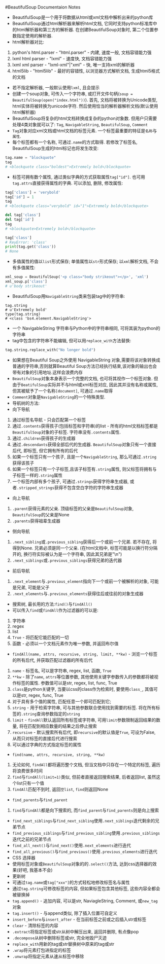 #BeautifulSoup Documentaion Notes

- BeautifulSoup是一个用于将数据从html或xml文档中解析出来的python库
- BeautifulSoup通过html解析器来解析html文档, 它同时支持python标准库中的html解析器和第三方的解析器. 在创建BeautifulSoup对象时, 第二个位置参数指定使用的解析器.
- html解析器对比:
 1. python's html.parser - "html.parser" - 内建, 速度一般, 文档容错能力强
 2. lxml html parser     - "lxml"        - 速度快, 文档容错能力强
 3. lxml xml parser      - "lxml-xml"|"xml" - 快, 唯一支持xml的解析器
 4. html5lib             - "html5lib"    - 最好的容错性, 以浏览器方式解析文档, 生成html5格式的文档
- 若不指定解析器, 一般默认使用`lxml`, 且会提示
- 创建一个soup对象, 可传入一个字符串, 或打开文件句柄(`soup = BeautifulSoup(open("index.html"))`). 首先, 文档将被转换为Unicode类型, html实体将被转换为unicode字符. 然后使用恰当的解析器解析文档(默认使用html解析器)
- BeautifulSoup将复杂的html文档转换成复杂的python对象数. 但用户只需要处理4类对象就可以了: `Tag`, `NavigableString`, `BeautifulSoup`, `Comment`
- `Tag`对象对应xml文档或html文档的标签元素. 一个标签最重要的特征是`名称`与`属性`.
- 每个标签都有一个名称, 可通过`.name`的方式取得. 若修改了标签名, BeautifulSoup生成的html标记也将发生改变:

```python
tag.name = "blockquote"
tag
# <blockquote class="boldest">Extremely bold</blockquote>
```

- 标签可拥有数个属性, 通过类似字典的方式获取属性`tag["id"]`. 也可用`tag.attrs`直接获得属性的字典. 可以添加, 删除, 修改属性:

```python
tag['class'] = 'verybold'
tag['id'] = 1
tag
# <blockquote class="verybold" id="1">Extremely bold</blockquote>

del tag['class']
del tag['id']
tag
# <blockquote>Extremely bold</blockquote>

tag['class']
# KeyError: 'class'
print(tag.get('class'))
# None
```

- 多值属性的值以`list`形式保存; 单值属性以`str`形式保存; 以`xml`解析文档, 不会有多值属性:

```python
xml_soup = BeautifulSoup('<p class="body strikeout"></p>', 'xml')
xml_soup.p['class']
# u'body strikeout'
```

- BeautifulSoup用`NavigableString`类来包装tag中的字符串:

```
tag.string
# u'Extremely bold'
type(tag.string)
# <class 'bs4.element.NavigableString'>
```

- 一个 NavigableString 字符串与Python中的字符串相同, 可将其装为python的字符串
- tag中包含的字符串不能编辑, 但可以用`replace_with`方法替换:

```python
tag.string.replace_with("No longer bold")
```

- 如果想在Beautiful Soup之外使用 NavigableString 对象,需要将该对象转换成普通的字符串,否则就算Beautiful Soup方法已经执行结束,该对象的输出也会带有对象的引用地址.这样会浪费内存
- `BeautifulSoup`对象本身表示一个完整的文档, 也可将其视作一个标签对象. 但由于`BeatifulSoup`实际并不与html或xml标签对应, 因此其并没有名称或属性, 但其被赋予了一个名称`[document]`, 可通过`.name`取得
- `Comment`对象是`NavigableString`的一个特殊类型.
- 导航树的方法:
 - 向下导航
  1. 通过标签名导航 - 只会匹配第一个标签
  2. 通过`.contents`获得孩子(包括标签和字符串)的list - 所有的html文档标签都是`BeautifulSoup`对象的子标签. 字符串没有`.contents`属性.
  3. 通过`.children`获得孩子的生成器
  4. 通过`.descendants`获得全部后代的生成器. `BeautifulSoup`对象只有一个直接后代, 即<html>标签, 但它拥有所有的后代
  5. 如果一个标签只有一个孩子, 且是一个`NavigableString`, 那么可通过`.string`获得该孩子
  6. 如果一个标签只有一个子标签,且该子标签有`.string`属性, 则父标签将拥有与子标签一样的`.string`属性
  7. 一个标签内部有多个孩子, 可通过`.strings`获得字符串生成器, 或者`.stripped_strings`获得不包含空白字符的字符串生成器
 - 向上导航
  1. `.parent`获得元素的父亲. 顶级标签<html>的父亲是`BeautifulSoup`对象, `BeautifulSoup`的父亲是None
  2. `.parents`获得祖辈生成器
 - 侧向导航
  1. `.next_sibling`或`.previous_sibling`获得后一个或前一个兄弟. 若不存在, 将得到None. 兄弟必须是同一个父亲. (在html文档中, 标签可能是以换行符分隔开的, 换行符实际被认为是一个字符串, 因此其兄弟是"\n")
  2. `.next_siblings`或`.previous_siblings`获得兄弟的迭代器
 - 前后导航
  1. `.next_element`与`.previous_element`指向下一个或前一个被解析的对象, 可能是兄弟, 可能是父子
  2. `.next_elements`与`.previous_elements`获得往后或往前的对象生成器
- 搜索树, 最长用的方法:`find()`与`findAll()`
 - 可以传入`find`或`findAll`作为过滤器的可以是:
  1. 字符串
  2. regex
  3. list
  4. `True` - 将匹配它能匹配的一切
  5. 函数 - 必须以一个文档元素作为唯一参数, 并返回布尔值
 - `findAll(name, attrs, recursive, string, limit, **kw)` - 浏览一个标签的所有后代, 并获取匹配过滤器的所有后代
  1. `name` - 标签名, 可以是字符串, regex, list, 函数, `True`
  2. `**kw` - 除了`name`, `attrs`等位置参数, 其他使用关键字参数传入的参数都将被视作标签的属性. 参数值可以是str, regex, list, func, True
  3. `class`是python关键字, 当要以css的class作为检索时, 要使用`class_`, 其值可以是str, regex, func, True
  4. 对于具有多个值的属性, 匹配任意一个即可匹配到它;
  5. `string` - 用于检索字符串, 可与其他参数联合使用找到需要的标签. 将在所有标签的`.string`查询参数指定的`string`
  6. `limit` - `findAll`默认返回所有标签或字符串, 可用`limit`参数限制返回结果的数量, 将在匹配到相应数量的结果之后停止搜索
  7. `recursive` - 默认搜索所有后代, 即`recursive`的默认值是`True`, 可设为False, 从而只对标签的直接后代进行搜索
  8. 可以通过字典的方式指定标签的属性
 - `find(name, attrs, recursive, string, **kw)`
  1. 无论如何, `findAll`都将遍历整个文档, 但当文档中只存在一个特定的标签, 遍历将浪费很多时间
  2. `find`与`findAll(limit=1)`类似, 但前者直接返回搜索结果, 后者返回list, 虽然这个list只有一个值
  3. `findAll`匹配不到时, 返回`空list`, `find`则返回None
 - `find_parents`与`find_parent`
  1. `find`与`findAll`都是向下搜索的, 而`find_parent`与`find_parents`则是向上搜索
 - `find_next_siblings`与`find_next_sibling`使用`.next_siblings`迭代剩余的兄弟节点
 - `find_previous_siblings`与`find_previous_sibling`使用`.previous_siblings`迭代之前的兄弟节点
 - `find_all_next()`与`find_next()`使用`.next_elements`进行迭代
 - `find_all_previous()`与`find_previous()`使用`.previous_elements`进行迭代
- CSS 选择器
 - 使用标签对象或`BeautifulSoup`对象的的`.select()`方法, 达到css选择器的效果(好吧, 我基本不会)
- 更新树
 - 可通过`tag.name`或`tag["xxx"]`的方式轻松地修改标签名与属性
 - 通过`tag.string`可修改标签的内容, 但如果标签包含其他标签, 这些内容全都会被替换掉
 - `tag.append()` - 追加内容, 可以是str, NaviagleString, Comment, 或`new_tag`对象
 - `tag.insert()` - 与append类似, 除了插入位置可自定义
 - `insert_before`与`insert_after` - 在当前标签之前或之后插入str或标签
 - `clear` - 清除标签的内容
 - `.extract`将指定标签或str从树中解压出来, 返回并删除, 有点像pop
 - `.decompose`从树中删除标签或str, 完全地毁尸灭迹
 - `replace_with`用新的tag或str替换树中原来的tag或str
 - `.wrap`将元素打包进指定的标签
 - `.unwrap`将指定元素从速从标签中移除
